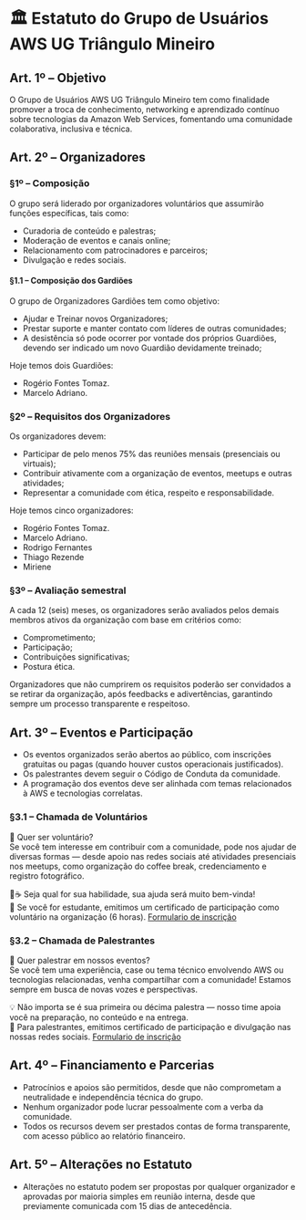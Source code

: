 
# 🏛️ Estatuto do Grupo de Usuários AWS UG Triângulo Mineiro

## Art. 1º – Objetivo
O Grupo de Usuários AWS UG Triângulo Mineiro tem como finalidade promover a troca de conhecimento, networking e aprendizado contínuo sobre tecnologias da Amazon Web Services, fomentando uma comunidade colaborativa, inclusiva e técnica.

## Art. 2º – Organizadores

### §1º – Composição
O grupo será liderado por organizadores voluntários que assumirão funções específicas, tais como:
- Curadoria de conteúdo e palestras;
- Moderação de eventos e canais online;
- Relacionamento com patrocinadores e parceiros;
- Divulgação e redes sociais.

#### §1.1 – Composição dos Gardiões
O grupo de Organizadores Gardiões tem como objetivo:
- Ajudar e Treinar novos Organizadores;
- Prestar suporte e manter contato com líderes de outras comunidades;
- A desistência só pode ocorrer por vontade dos próprios Guardiões, devendo ser indicado um novo Guardião devidamente treinado;

Hoje temos dois Guardiões:
- Rogério Fontes Tomaz.
- Marcelo Adriano.

### §2º – Requisitos dos Organizadores
Os organizadores devem:
- Participar de pelo menos 75% das reuniões mensais (presenciais ou virtuais);
- Contribuir ativamente com a organização de eventos, meetups e outras atividades;
- Representar a comunidade com ética, respeito e responsabilidade.

Hoje temos cinco  organizadores:
- Rogério Fontes Tomaz.
- Marcelo Adriano.
- Rodrigo Fernantes
- Thiago Rezende
- Miriene
  
### §3º – Avaliação semestral
A cada 12 (seis) meses, os organizadores serão avaliados pelos demais membros ativos da organização com base em critérios como:
- Comprometimento;
- Participação;
- Contribuições significativas;
- Postura ética.

Organizadores que não cumprirem os requisitos poderão ser convidados a se retirar da organização, após feedbacks e adivertências, garantindo sempre um processo transparente e respeitoso.

## Art. 3º – Eventos e Participação

- Os eventos organizados serão abertos ao público, com inscrições gratuitas ou pagas (quando houver custos operacionais justificados).
- Os palestrantes devem seguir o Código de Conduta da comunidade.
- A programação dos eventos deve ser alinhada com temas relacionados à AWS e tecnologias correlatas.

### §3.1 – Chamada de Voluntários
🎉 Quer ser voluntário?  
Se você tem interesse em contribuir com a comunidade, pode nos ajudar de diversas formas — desde apoio nas redes sociais até atividades presenciais nos meetups, como organização do coffee break, credenciamento e registro fotográfico.

📸☕ Seja qual for sua habilidade, sua ajuda será muito bem-vinda!  
📄 Se você for estudante, emitimos um certificado de participação como voluntário na organização (6 horas).
[Formulario de inscrição](https://forms.gle/V5k2NhZtX4SMWNALA) 

### §3.2 – Chamada de Palestrantes
🎤 Quer palestrar em nossos eventos?  
Se você tem uma experiência, case ou tema técnico envolvendo AWS ou tecnologias relacionadas, venha compartilhar com a comunidade! Estamos sempre em busca de novas vozes e perspectivas.

💡 Não importa se é sua primeira ou décima palestra — nosso time apoia você na preparação, no conteúdo e na entrega.  
📄 Para palestrantes, emitimos certificado de participação e divulgação nas nossas redes sociais.
[Formulario de inscrição](https://forms.gle/Dse7v9CnnsQn63iY6) 

## Art. 4º – Financiamento e Parcerias

- Patrocínios e apoios são permitidos, desde que não comprometam a neutralidade e independência técnica do grupo.
- Nenhum organizador pode lucrar pessoalmente com a verba da comunidade.
- Todos os recursos devem ser prestados contas de forma transparente, com acesso público ao relatório financeiro.

## Art. 5º – Alterações no Estatuto

- Alterações no estatuto podem ser propostas por qualquer organizador e aprovadas por maioria simples em reunião interna, desde que previamente comunicada com 15 dias de antecedência.
